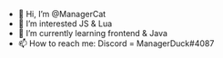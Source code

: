 - 👋 Hi, I’m @ManagerCat
- 👀 I’m interested JS & Lua
- 🌱 I’m currently learning frontend & Java
- 📫 How to reach me: Discord = ManagerDuck#4087

<!---
ManagerCat/ManagerCat is a ✨ special ✨ repository because its `README.md` (this file) appears on your GitHub profile.
You can click the Preview link to take a look at your changes.
--->
